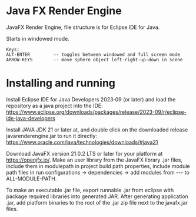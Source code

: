 # Java FX Render Engine
JavaFX Render Engine, file structure is for Eclipse IDE for Java.

Starts in windowed mode.

```
Keys:
ALT-ENTER         -- toggles between windowed and full screen mode
ARROW-KEYS        -- move sphere object left-right-up-down in scene
```

# Installing and running
Install Eclipse IDE for Java Developers 2023‑09 (or later) and load the repository as a java project into the IDE:
https://www.eclipse.org/downloads/packages/release/2023-09/r/eclipse-ide-java-developers

Install JAVA JDK 21 or later at, and double click on the downloaded release javarenderengine.jar to run it directly:
https://www.oracle.com/java/technologies/downloads/#java21

Download JavaFX version 21.0.2 LTS or later for your platform at https://openjfx.io/.
Make an user library from the JavaFX library .jar files, include them in modulepath in project build path properties,
include module path files in run configurations -> dependencies -> add modules from --- to ALL-MODULE-PATH.

To make an executable .jar file, export runnable .jar from eclipse with package required libraries into generated JAR.
After generating application .jar, add platform binaries to the root of the .jar zip file next to the javafx.jar files.
